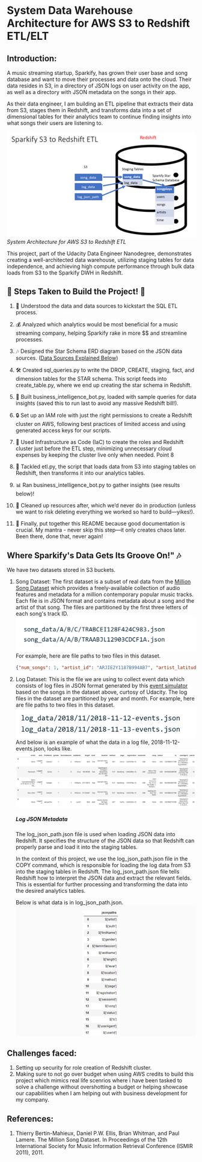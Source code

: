 # System Data Warehouse Architecture for AWS S3 to Redshift ETL/ELT

## Introduction:
A music streaming startup, Sparkify, has grown their user base and song database and want to move their processes and data onto the cloud. Their data resides in S3, in a directory of JSON logs on user activity on the app, as well as a directory with JSON metadata on the songs in their app.

As their data engineer, I am building an ETL pipeline that extracts their data from S3, stages them in Redshift, and transforms data into a set of dimensional tables for their analytics team to continue finding insights into what songs their users are listening to.

![System Architecture for AWS S3 to Redshift ETL](image.png "System Architecture for AWS S3 to Redshift ETL")
*System Architecture for AWS S3 to Redshift ETL* 

This project, part of the Udacity Data Engineer Nanodegree, demonstrates creating a well-architected data warehouse, utilizing staging tables for data independence, and achieving high compute performance through bulk data loads from S3 to the Sparkify DWH in Redshift.

## 🚧 Steps Taken to Build the Project! 🚧
1. 🎯 Understood the data and data sources to kickstart the SQL ETL process.

2. 💰 Analyzed which analytics would be most beneficial for a music streaming company, helping Sparkify rake in more $$ and streamline processes.

3. 🎶 Designed the Star Schema ERD diagram based on the JSON data sources. ([Data Sources Explained Below](#where-sparkifys-data-gets-its-groove-on-🎶))

4. 🛠️ Created sql_queries.py to write the DROP, CREATE, staging, fact, and dimension tables for the STAR schema. This script feeds into create_table.py, where we end up creating the star schema in Redshift.

5. 🤖 Built business_intelligence_bot.py, loaded with sample queries for data insights (saved this to run last to avoid any massive Redshift bill!).

6. 🔒 Set up an IAM role with just the right permissions to create a Redshift cluster on AWS, following best practices of limited access and using generated access keys for our scripts.

7. 🧱 Used Infrastructure as Code (IaC) to create the roles and Redshift cluster just before the ETL step, minimizing unnecessary cloud expenses by keeping the cluster live only when needed.
Point 8


8. 🚀 Tackled etl.py, the script that loads data from S3 into staging tables on Redshift, then transforms it into our analytics tables.

9. 📊 Ran business_intelligence_bot.py to gather insights (see results below)!

10. 🧹 Cleaned up resources after, which we’d never do in production (unless we want to risk deleting everything we worked so hard to build—yikes!).

11. 📜 Finally, put together this README because good documentation is crucial. My mantra - never skip this step—it only creates chaos later. Been there, done that, never again!

## Where Sparkify's Data Gets Its Groove On!" 🎶

We have two datasets stored in S3 buckets.
1. Song Dataset:
The first dataset is a subset of real data from the [Million Song Dataset](http://millionsongdataset.com/) which provides a freely-available collection of audio features and metadata for a million contemporary popular music tracks.
Each file is in JSON format and contains metadata about a song and the artist of that song. The files are partitioned by the first three letters of each song's track ID.
![Song json file partition](image-1.png)
For example, here are file paths to two files in this dataset.


    ``` json
    {"num_songs": 1, "artist_id": "ARJIE2Y1187B994AB7", "artist_latitude": null, "artist_longitude": null, "artist_location": "", "artist_name": "Line Renaud", "song_id": "SOUPIRU12A6D4FA1E1", "title": "Der Kleine Dompfaff", "duration": 152.92036, "year": 0}
    ```

2. Log Dataset:
This is the file we are using to collect event data which consists of log files in JSON format generated by this [event simulator](https://github.com/Interana/eventsim) based on the songs in the dataset above, curtosy of Udacity.
The log files in the dataset are partitioned by year and month. For example, here are file paths to two files in this dataset.
![Log dataset file paths](image-2.png)
And below is an example of what the data in a log file, 2018-11-12-events.json, looks like.
![Data for 2018-11-12-events.json](image-3.png)


    ##### Log JSON Metadata
    The log_json_path.json file is used when loading JSON data into Redshift. It specifies the structure of the JSON data so that Redshift can properly parse and load it into the staging tables.

    In the context of this project, we use the log_json_path.json file in the COPY command, which is responsible for loading the log data from S3 into the staging tables in Redshift. The log_json_path.json file tells Redshift how to interpret the JSON data and extract the relevant fields. This is essential for further processing and transforming the data into the desired analytics tables.

    Below is what data is in log_json_path.json.
    ![Snippet of log_json_path.json](image-5.png)







## Challenges faced:
1. Setting up security for role creation of Redshift cluster.
2. Making sure to not go over budget when using AWS credits to build this project which mimics real life scenrios where i have been tasked to solve a challenge without overshotting a budget or helping showcase our capabilities when I am helping out with business development for my company.
## References:
1. Thierry Bertin-Mahieux, Daniel P.W. Ellis, Brian Whitman, and Paul Lamere. 
The Million Song Dataset. In Proceedings of the 12th International Society
for Music Information Retrieval Conference (ISMIR 2011), 2011.

